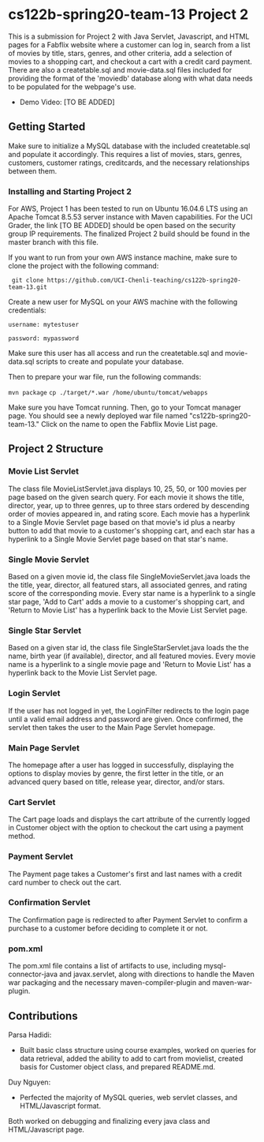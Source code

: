 # cs122b-spring20-team-13 Project 2
This is a submission for Project 2 with Java Servlet, Javascript, and HTML pages for a Fabflix website where a customer can log in, search from a list of movies by title, stars, genres, and other criteria, add a selection of movies to a shopping cart, and checkout a cart with a credit card payment. There are also a createtable.sql and movie-data.sql files included for providing the format of the 'moviedb' database along with what data needs to be populated for the webpage's use.


- Demo Video: [TO BE ADDED]

## Getting Started
Make sure to initialize a MySQL database with the included createtable.sql and populate it accordingly. This requires a list of movies, stars, genres, customers, customer ratings, creditcards, and the necessary relationships between them.

### Installing and Starting Project 2
For AWS, Project 1 has been tested to run on Ubuntu 16.04.6 LTS using an Apache Tomcat 8.5.53 server instance with Maven capabilities. For the UCI Grader, the link [TO BE ADDED] should be open based on the security group IP requirements. The finalized Project 2 build should be found in the master branch with this file.

If you want to run from your own AWS instance machine, make sure to clone the project with the following command:

``` git clone https://github.com/UCI-Chenli-teaching/cs122b-spring20-team-13.git```

Create a new user for MySQL on your AWS machine with the following credentials:

```username: mytestuser```

```password: mypassword```

Make sure this user has all access and run the createtable.sql and movie-data.sql scripts to create and populate your database.

Then to prepare your war file, run the following commands:

```mvn package```
```cp ./target/*.war /home/ubuntu/tomcat/webapps```

Make sure you have Tomcat running. Then, go to your Tomcat manager page. You should see a newly deployed war file named "cs122b-spring20-team-13." Click on the name to open the Fabflix Movie List page.

## Project 2 Structure
### Movie List Servlet
The class file MovieListServlet.java displays 10, 25, 50, or 100 movies per page based on the given search query. For each movie it shows the title, director, year, up to three genres, up to three stars ordered by descending order of movies appeared in, and rating score. Each movie has a hyperlink to a Single Movie Servlet page based on that movie's id plus a nearby button to add that movie to a customer's shopping cart, and each star has a hyperlink to a Single Movie Servlet page based on that star's name.
### Single Movie Servlet
Based on a given movie id, the class file SingleMovieServlet.java loads the the title, year, director, all featured stars, all associated genres, and rating score of the corresponding movie. Every star name is a hyperlink to a single star page, 'Add to Cart' adds a movie to a customer's shopping cart, and 'Return to Movie List' has a hyperlink back to the Movie List Servlet page.
### Single Star Servlet
Based on a given star id, the class file SingleStarServlet.java loads the the name, birth year (if available), director, and all featured movies. Every movie name is a hyperlink to a single movie page and 'Return to Movie List' has a hyperlink back to the Movie List Servlet page.
### Login Servlet
If the user has not logged in yet, the LoginFilter redirects to the login page until a valid email address and password are given. Once confirmed, the servlet then takes the user to the Main Page Servlet homepage.
### Main Page Servlet
The homepage after a user has logged in successfully, displaying the options to display movies by genre, the first letter in the title, or an advanced query based on title, release year, director, and/or stars.
### Cart Servlet
The Cart page loads and displays the cart attribute of the currently logged in Customer object with the option to checkout the cart using a payment method.
### Payment Servlet
The Payment page takes a Customer's first and last names with a credit card number to check out the cart.
### Confirmation Servlet
The Confirmation page is redirected to after Payment Servlet to confirm a purchase to a customer before deciding to complete it or not.
### pom.xml
The pom.xml file contains a list of artifacts to use, including mysql-connector-java and javax.servlet, along with directions to handle the Maven war packaging and the necessary maven-compiler-plugin and maven-war-plugin.

## Contributions
Parsa Hadidi:
- Built basic class structure using course examples, worked on queries for data retrieval, added the ability to add to cart from movielist, created basis for Customer object class, and prepared README.md.

Duy Nguyen: 
- Perfected the majority of MySQL queries, web servlet classes, and HTML/Javascript format.

Both worked on debugging and finalizing every java class and HTML/Javascript page.
